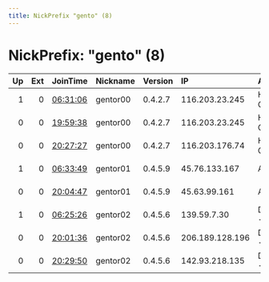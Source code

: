 ```yaml
---
title: NickPrefix "gento" (8)
---
```


# NickPrefix: "gento" (8)

|   Up |   Ext | JoinTime                                                                                              | Nickname   | Version   | IP              | AS                  | CC   |   ORp |   Dirp | OS    | Contact                  |   eFamMembers |
|-----:|------:|:------------------------------------------------------------------------------------------------------|:-----------|:----------|:----------------|:--------------------|:-----|------:|-------:|:------|:-------------------------|--------------:|
|    1 |     0 | [06:31:06](https://nusenu.github.io/OrNetStats/w/relay/9FAB59E46E1A5B11B37B94B6FC98408ED714CD0F.html) | gentor00   | 0.4.2.7   | 116.203.23.245  | Hetzner Online GmbH | de   |  7272 |      0 | Linux | GenTor torcontact1@pm.me |             2 |
|    0 |     0 | [19:59:38](https://nusenu.github.io/OrNetStats/w/relay/89D141DDF3600763AD4B59603F61CD51FEEC25CA.html) | gentor00   | 0.4.2.7   | 116.203.23.245  | Hetzner Online GmbH | de   |  7272 |      0 | Linux | GenTor torcontact1@pm.me |             1 |
|    0 |     0 | [20:27:27](https://nusenu.github.io/OrNetStats/w/relay/BA51C30D12610A5B0E1A36F164F27FDE0C703EA0.html) | gentor00   | 0.4.2.7   | 116.203.176.74  | Hetzner Online GmbH | de   |  7272 |      0 | Linux | GenTor torcontact1@pm.me |             1 |
|    1 |     0 | [06:33:49](https://nusenu.github.io/OrNetStats/w/relay/376BDC11CED00B3133F669AA79C60944F1EF26FA.html) | gentor01   | 0.4.5.9   | 45.76.133.167   | AS-CHOOPA           | us   |  8080 |      0 | Linux | GenTor torcontact1@pm.me |             1 |
|    0 |     0 | [20:04:47](https://nusenu.github.io/OrNetStats/w/relay/964074FC27CA7FEF9841E3381D43F6D9AE78E516.html) | gentor01   | 0.4.5.9   | 45.63.99.161    | AS-CHOOPA           | us   |  8080 |      0 | Linux | GenTor torcontact1@pm.me |             1 |
|    1 |     0 | [06:25:26](https://nusenu.github.io/OrNetStats/w/relay/E361B02C4659EE812BD952A32ABDBE98D6E71801.html) | gentor02   | 0.4.5.6   | 139.59.7.30     | DIGITALOCEAN-ASN    | in   |  8080 |      0 | Linux | GenTor torcontact1@pm.me |             2 |
|    0 |     0 | [20:01:36](https://nusenu.github.io/OrNetStats/w/relay/371DC87AF28F536FCD8F4F7E5BE8CE7535EB5A80.html) | gentor02   | 0.4.5.6   | 206.189.128.196 | DIGITALOCEAN-ASN    | us   |  8080 |      0 | Linux | GenTor torcontact1@pm.me |             1 |
|    0 |     0 | [20:29:50](https://nusenu.github.io/OrNetStats/w/relay/055F42EDA211DE83420A2A2739727203DB7C11E8.html) | gentor02   | 0.4.5.6   | 142.93.218.135  | DIGITALOCEAN-ASN    | us   |  8080 |      0 | Linux | GenTor torcontact1@pm.me |             1 |
